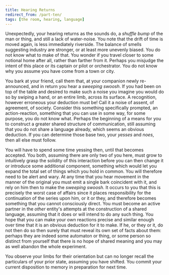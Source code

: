 ```yaml
---
title: Hearing Returns
redirect_from: /part-ten/
tags: [the room, hearing, language]
---
```


Unexpectedly, your hearing returns as the sounds do, a _shuffle bump_ of the man or thing, and still a lack of water-noise.  You note that the drift of time is moved again, is less immediately riverside. The balance of smells suggesting industry are stronger, or at least more unevenly biased. You do not know what to make of that. You wonder if you travel closer to some notional home after all, rather than farther from it. Perhaps you misjudge the intent of this place or its captain or pilot or orchestrator. You do not know why you assume you have come from a town or city. 

You bark at your friend, call them that, at your companion newly re-announced, and in return you hear a _sweeping swoosh_.  If you had been on top of the table and desired to make such a noise you imagine you would do so by swiping a hand, or an entire limb, across its surface. A recognition, however erroneous your deduction must be! Call it a noise of assent, of agreement, of society.  Consider this something specifically prompted, an action-reaction, something that you can use in some way, for some purpose, you do not know what.  Perhaps the beginning of a means for you to construct a greater shared structure of communication, still assuming that you do not share a language already, which seems an obvious deduction. If you can determine those base two, your _yesses_ and _noes_, then all else must follow.

You will have to spend some time yessing then, until that becomes accepted. You both, assuming there are only two of you here, must grow to intuitively grasp the solidity of this interaction before you can then change it or introduce some additional component, something which would let you expand the total set of things which you hold in common. You will therefore need to be alert and wary. At any time that you hear movement in the manner of the original you must emit a single bark coincident with it, and rely on him then to make the _sweeping swoosh_. It occurs to you that this is precisely the worst case of affairs since it places responsibility for the continuation of the series upon him, or it or they, and therefore becomes something that you cannot consciously direct. You must become an active partner in the _other_ entity's attempts at the construction of a shared language, assuming that it does or will intend to do any such thing.  You hope that you can make your own reactions precise and similar enough over time that it is an obvious deduction for it to make.  If he, or they or it, do not then do so then surely that must reveal its own set of facts about them: perhaps they are indeed some automaton or thing, or some person so distinct from yourself that there is no hope of shared meaning and you may as well abandon the whole experiment.

You observe your limbs for their orientation but can no longer recall the particulars of your prior state, assuming you have shifted. You commit your current disposition to memory in preparation for next time.
